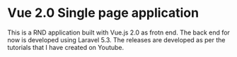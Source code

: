 # Vue 2.0 Single page application

This is a RND application built with Vue.js 2.0 as frotn end. The back end for 
now is developed using Laravel 5.3. The releases are developed as per the 
tutorials that I have created on Youtube. 